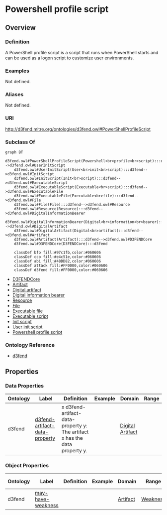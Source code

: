 # Powershell profile script

## Overview

### Definition
A PowerShell profile script is a script that runs when PowerShell starts and can be used as a logon script to customize user environments.

### Examples
Not defined.

### Aliases
Not defined.

### URI
http://d3fend.mitre.org/ontologies/d3fend.owl#PowerShellProfileScript

### Subclass Of
```mermaid
graph BT
    d3fend.owl#PowerShellProfileScript(Powershell<br>profile<br>script):::d3fend-->d3fend.owl#UserInitScript
    d3fend.owl#UserInitScript(User<br>init<br>script):::d3fend-->d3fend.owl#InitScript
    d3fend.owl#InitScript(Init<br>script):::d3fend-->d3fend.owl#ExecutableScript
    d3fend.owl#ExecutableScript(Executable<br>script):::d3fend-->d3fend.owl#ExecutableFile
    d3fend.owl#ExecutableFile(Executable<br>file):::d3fend-->d3fend.owl#File
    d3fend.owl#File(File):::d3fend-->d3fend.owl#Resource
    d3fend.owl#Resource(Resource):::d3fend-->d3fend.owl#DigitalInformationBearer
    d3fend.owl#DigitalInformationBearer(Digital<br>information<br>bearer):::d3fend-->d3fend.owl#DigitalArtifact
    d3fend.owl#DigitalArtifact(Digital<br>artifact):::d3fend-->d3fend.owl#Artifact
    d3fend.owl#Artifact(Artifact):::d3fend-->d3fend.owl#D3FENDCore
    d3fend.owl#D3FENDCore(D3FENDCore):::d3fend
    
    classDef bfo fill:#97c1fb,color:#060606
    classDef cco fill:#e4c51e,color:#060606
    classDef abi fill:#48DD82,color:#060606
    classDef attack fill:#FF0000,color:#060606
    classDef d3fend fill:#FF0000,color:#060606
```

- [D3FENDCore](/docs/ontology/reference/model/D3FENDCore/D3FENDCore.md)
- [Artifact](/docs/ontology/reference/model/D3FENDCore/Artifact/Artifact.md)
- [Digital artifact](/docs/ontology/reference/model/D3FENDCore/Artifact/Digital%20artifact/Digital%20artifact.md)
- [Digital information bearer](/docs/ontology/reference/model/D3FENDCore/Artifact/Digital%20artifact/Digital%20information%20bearer/Digital%20information%20bearer.md)
- [Resource](/docs/ontology/reference/model/D3FENDCore/Artifact/Digital%20artifact/Digital%20information%20bearer/Resource/Resource.md)
- [File](/docs/ontology/reference/model/D3FENDCore/Artifact/Digital%20artifact/Digital%20information%20bearer/Resource/File/File.md)
- [Executable file](/docs/ontology/reference/model/D3FENDCore/Artifact/Digital%20artifact/Digital%20information%20bearer/Resource/File/Executable%20file/Executable%20file.md)
- [Executable script](/docs/ontology/reference/model/D3FENDCore/Artifact/Digital%20artifact/Digital%20information%20bearer/Resource/File/Executable%20file/Executable%20script/Executable%20script.md)
- [Init script](/docs/ontology/reference/model/D3FENDCore/Artifact/Digital%20artifact/Digital%20information%20bearer/Resource/File/Executable%20file/Executable%20script/Init%20script/Init%20script.md)
- [User init script](/docs/ontology/reference/model/D3FENDCore/Artifact/Digital%20artifact/Digital%20information%20bearer/Resource/File/Executable%20file/Executable%20script/Init%20script/User%20init%20script/User%20init%20script.md)
- [Powershell profile script](/docs/ontology/reference/model/D3FENDCore/Artifact/Digital%20artifact/Digital%20information%20bearer/Resource/File/Executable%20file/Executable%20script/Init%20script/User%20init%20script/Powershell%20profile%20script/Powershell%20profile%20script.md)


### Ontology Reference
- [d3fend](http://d3fend.mitre.org/ontologies/d3fend.owl#)

## Properties
### Data Properties
| Ontology | Label | Definition | Example | Domain | Range |
|----------|-------|------------|---------|--------|-------|
| d3fend | [d3fend-artifact-data-property](http://d3fend.mitre.org/ontologies/d3fend.owl#d3fend-artifact-data-property) | x d3fend-artifact-data-property y: The artifact x has the data property y. |  | [Digital Artifact](/docs/ontology/reference/model/D3FENDCore/Artifact/Digital%20artifact/Digital%20artifact.md) | []() |

### Object Properties
| Ontology | Label | Definition | Example | Domain | Range | Inverse Of |
|----------|-------|------------|---------|--------|-------|------------|
| d3fend | [may-have-weakness](http://d3fend.mitre.org/ontologies/d3fend.owl#may-have-weakness) |  |  | [Artifact](/docs/ontology/reference/model/D3FENDCore/Artifact/Artifact.md) | [Weakness](/docs/ontology/reference/model/D3FENDCore/Weakness/Weakness.md) | []() |

